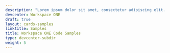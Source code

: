 ```yaml
---
description: "Lorem ipsum dolor sit amet, consectetur adipiscing elit. Quisque laoreet tempor dolor et dignissim. Nunc eleifend nibh in mauris euismod, at tristique odio efficitur. Cras."
devcenter: Workspace ONE
draft: true
layout: cards-samples
linktitle: Samples
title: Workspace ONE Code Samples
type: devcenter-subdir
weight: 5
---
```

